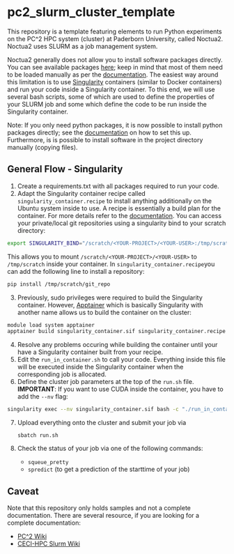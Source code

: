 # pc2_slurm_cluster_template

This repository is a template featuring elements to run Python experiments on the PC^2 HPC system (cluster) at Paderborn University, called Noctua2. Noctua2 uses SLURM as a job management system.

Noctua2 generally does not allow you to install software packages directly. You can see available packages [here](https://uni-paderborn.atlassian.net/wiki/spaces/PC2DOK/pages/14024771/All+Software+Modules); keep in mind that most of them need to be loaded manually as per the [documentation](https://uni-paderborn.atlassian.net/wiki/spaces/PC2DOK/pages/13634213/Loading+Software+Environments+Using+Modules). The easiest way around this limitation is to use [Singularity](https://docs.sylabs.io/guides/3.5/user-guide/introduction.html) containers (similar to Docker containers) and run your code inside a Singularity container. To this end, we will use several bash scripts, some of which are used to define the properties of your SLURM job and some which define the code to be run inside the Singularity container.

Note: If you only need python packages, it is now possible to install python packages directly; see the [documentation](https://uni-paderborn.atlassian.net/wiki/spaces/PC2DOK/pages/15335425/Python) on how to set this up. Furthermore, is is possible to install software in the project directory manually (copying files).

## General Flow - Singularity

1. Create a requirements.txt with all packages required to run your code.
2. Adapt the Singularity container recipe called `singularity_container.recipe` to install anything additionally on the Ubuntu system inside to use. A recipe is essentially a build plan for the container. For more details refer to the [documentation](https://docs.sylabs.io/guides/3.5/user-guide/definition_files.html).
   You can access your private/local git repositories using a singularity bind to your scratch directory:

```bash
export SINGULARITY_BIND="/scratch/<YOUR-PROJECT>/<YOUR-USER>:/tmp/scratch"
```

This allows you to mount `/scratch/<YOUR-PROJECT>/<YOUR-USER>` to `/tmp/scratch` inside your container. In `singularity_container.recipe`you can add the following line to install a repository:

```bash
pip install /tmp/scratch/git_repo
```

3. Previously, sudo privileges were required to build the Singularity container. However, [Apptainer](https://apptainer.org) which is basically Singularity with another name allows us to build the container on the cluster:

```bash
module load system apptainer
apptainer build singularity_container.sif singularity_container.recipe
```

4. Resolve any problems occuring while building the container until your have a Singularity container built from your recipe.
5. Edit the `run_in_container.sh` to call your code. Everything inside this file will be executed inside the Singularity container when the corresponding job is allocated.
6. Define the cluster job parameters at the top of the `run.sh` file.
   **IMPORTANT**: If you want to use CUDA inside the container, you have to add the `--nv` flag:

```bash
singularity exec --nv singularity_container.sif bash -c "./run_in_container.sh"
```

7. Upload everything onto the cluster and submit your job via

   `sbatch run.sh`

8. Check the status of your job via one of the following commands:
   - `squeue_pretty`
   - `spredict` (to get a prediction of the starttime of your job)

## Caveat

Note that this repository only holds samples and not a complete documentation. There are several resource, if you are looking for a complete documentation:

- [PC^2 Wiki](https://uni-paderborn.atlassian.net/wiki/spaces/PC2DOK/overview?homepageId=12943374)
- [CECI-HPC Slurm Wiki](https://support.ceci-hpc.be/doc/_contents/QuickStart/SubmittingJobs/SlurmTutorial.html#)
